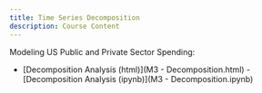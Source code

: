 ```yaml
---
title: Time Series Decomposition
description: Course Content
---
```


Modeling US Public and Private Sector Spending:
- [Decomposition Analysis (html)](M3 - Decomposition.html)
-[Decomposition Analysis (ipynb)](M3 - Decomposition.ipynb)
